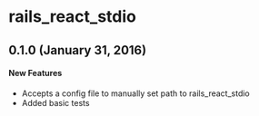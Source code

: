 # rails_react_stdio

## 0.1.0 (January 31, 2016)
#### New Features
- Accepts a config file to manually set path to rails_react_stdio
- Added basic tests
